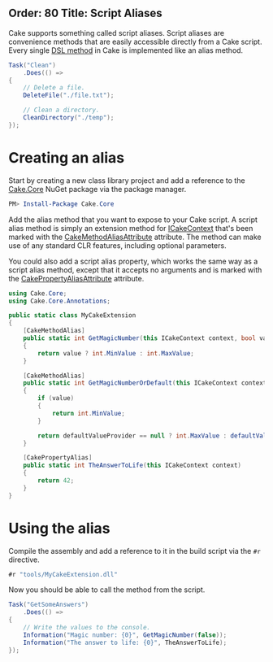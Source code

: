 Order: 80
Title: Script Aliases
---

Cake supports something called script aliases. Script aliases are convenience methods that are easily accessible directly from a Cake script. Every single [DSL method](/dsl) in Cake is implemented like an alias method.

```csharp
Task("Clean")
    .Does(() =>
{
    // Delete a file.
    DeleteFile("./file.txt");

    // Clean a directory.
    CleanDirectory("./temp");
});
```

# Creating an alias

Start by creating a new class library project and add a reference to the [Cake.Core](/api/Cake.Core/) NuGet package via the package manager.

```powershell
PM> Install-Package Cake.Core
```

Add the alias method that you want to expose to your Cake script. A script alias method is simply an extension method for [ICakeContext](/api/Cake.Core/ICakeContext) that's been marked with the [CakeMethodAliasAttribute](/api/Cake.Core.Annotations/CakeMethodAliasAttribute) attribute.  The method can make use of any standard CLR features, including optional parameters.

You could also add a script alias property, which works the same way as a script alias method, except that it accepts no arguments and is marked with the [CakePropertyAliasAttribute](/api/Cake.Core.Annotations/CakePropertyAliasAttribute) attribute.

```csharp
using Cake.Core;
using Cake.Core.Annotations;

public static class MyCakeExtension
{
    [CakeMethodAlias]
    public static int GetMagicNumber(this ICakeContext context, bool value)
    {
        return value ? int.MinValue : int.MaxValue;
    }

    [CakeMethodAlias]
    public static int GetMagicNumberOrDefault(this ICakeContext context, bool value, Func<int> defaultValueProvider = null)
    {
        if (value)
        {
            return int.MinValue;
        }

        return defaultValueProvider == null ? int.MaxValue : defaultValueProvider();
    }

    [CakePropertyAlias]
    public static int TheAnswerToLife(this ICakeContext context)
    {
        return 42;
    }
}
```

# Using the alias

Compile the assembly and add a reference to it in the build script via the `#r` directive.

```csharp
#r "tools/MyCakeExtension.dll"
```

Now you should be able to call the method from the script.

```csharp
Task("GetSomeAnswers")
    .Does(() =>
{
    // Write the values to the console.
    Information("Magic number: {0}", GetMagicNumber(false));
    Information("The answer to life: {0}", TheAnswerToLife);
});
```
